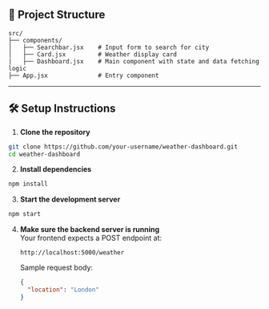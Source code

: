 ## 📁 Project Structure

```
src/
├── components/
│   ├── Searchbar.jsx    # Input form to search for city
│   ├── Card.jsx         # Weather display card
|   ├── Dashboard.jsx    # Main component with state and data fetching logic
├── App.jsx              # Entry component
```

---

## 🛠️ Setup Instructions

1. **Clone the repository**
```bash
git clone https://github.com/your-username/weather-dashboard.git
cd weather-dashboard
```

2. **Install dependencies**
```bash
npm install
```

3. **Start the development server**
```bash
npm start
```

4. **Make sure the backend server is running**  
   Your frontend expects a POST endpoint at:  
   ```
   http://localhost:5000/weather
   ```

   Sample request body:
   ```json
   {
     "location": "London"
   }
   ```

